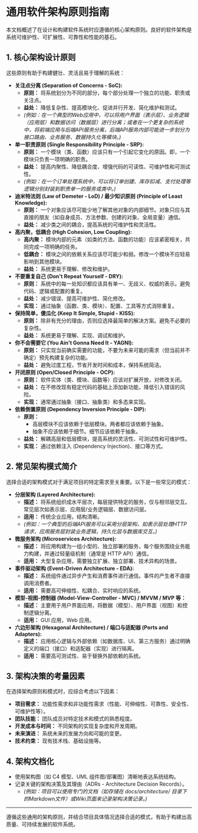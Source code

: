 # 通用软件架构原则指南

本文档概述了在设计和构建软件系统时应遵循的核心架构原则。良好的软件架构是系统可维护性、可扩展性、可靠性和性能的基石。

## 1. 核心架构设计原则

这些原则有助于构建健壮、灵活且易于理解的系统：

*   **关注点分离 (Separation of Concerns - SoC):**
    *   **原则：** 将系统划分为不同的部分，每个部分处理一个独立的功能、职责或关注点。
    *   **益处：** 降低复杂性、提高模块化、促进并行开发、简化维护和测试。
    *   *(例如：在一个典型的Web应用中，可以将用户界面（表示层）、业务逻辑（应用层）和数据访问（数据层）进行分离；或者在一个更复杂的系统中，将前端应用与后端API服务分离，后端API服务内部可能进一步划分为接口路由、业务服务、数据持久化等模块。)*
*   **单一职责原则 (Single Responsibility Principle - SRP):**
    *   **原则：** 一个模块（类、函数）应该只有一个引起它变化的原因。即，一个模块只负责一项明确的职责。
    *   **益处：** 提高内聚性、降低耦合度、增强代码的可读性、可维护性和可测试性。
    *   *(例如：在一个订单处理系统中，可以将订单创建、库存扣减、支付处理等逻辑分别封装到职责单一的服务或类中。)*
*   **迪米特法则 (Law of Demeter - LoD) / 最少知识原则 (Principle of Least Knowledge):**
    *   **原则：** 一个对象应该尽可能少地了解其他对象的内部细节。对象只应与其直接的朋友（如自身成员、方法参数、创建的对象、全局变量）通信。
    *   **益处：** 减少类之间的耦合，提高系统的可维护性和灵活性。
*   **高内聚，低耦合 (High Cohesion, Low Coupling):**
    *   **高内聚：** 模块内部的元素（如类的方法、函数的功能）应该紧密相关，共同完成一项明确的任务。
    *   **低耦合：** 模块之间的依赖关系应该尽可能少和弱。修改一个模块不应轻易影响到其他模块。
    *   **益处：** 系统更易于理解、修改和维护。
*   **不要重复自己 (Don't Repeat Yourself - DRY):**
    *   **原则：** 系统中的每一处知识都应该具有单一、无歧义、权威的表示。避免代码、逻辑或配置的重复。
    *   **益处：** 减少错误、提高可维护性、简化修改。
    *   **实现：** 通过抽象（函数、类、模块）、配置、工具等方式消除重复。
*   **保持简单，傻瓜化 (Keep It Simple, Stupid - KISS):**
    *   **原则：** 除非有充分的理由，否则应选择最简单的解决方案。避免不必要的复杂性。
    *   **益处：** 系统更易于理解、实现、调试和维护。
*   **你不会需要它 (You Ain't Gonna Need It - YAGNI):**
    *   **原则：** 只实现当前确实需要的功能，不要为未来可能的需求（但当前并不确定）预先构建复杂的功能。
    *   **益处：** 避免过度工程，节省开发时间和成本，保持系统简洁。
*   **开闭原则 (Open/Closed Principle - OCP):**
    *   **原则：** 软件实体（类、模块、函数等）应该对扩展开放，对修改关闭。
    *   **益处：** 在不修改现有稳定代码的基础上添加新功能，降低引入错误的风险。
    *   **实现：** 通常通过抽象（接口、抽象类）和多态来实现。
*   **依赖倒置原则 (Dependency Inversion Principle - DIP):**
    *   **原则：**
        *   高层模块不应该依赖于低层模块。两者都应该依赖于抽象。
        *   抽象不应该依赖于细节。细节应该依赖于抽象。
    *   **益处：** 解耦高层和低层模块，提高系统的灵活性、可测试性和可维护性。
    *   **实现：** 通过依赖注入 (Dependency Injection)、接口等方式。

## 2. 常见架构模式简介

选择合适的架构模式对于满足项目的特定需求至关重要。以下是一些常见的模式：

*   **分层架构 (Layered Architecture):**
    *   **描述：** 将系统组织成水平层次，每层提供特定的服务，仅与相邻层交互。常见层次如表示层、应用层/业务逻辑层、数据访问层。
    *   **适用：** 传统企业应用，结构清晰。
    *   *(例如：一个典型的后端API服务可以采用分层架构，如表示层处理HTTP请求，应用服务层封装业务逻辑，持久化层与数据库交互。)*
*   **微服务架构 (Microservices Architecture):**
    *   **描述：** 将应用构建为一组小型的、独立部署的服务，每个服务围绕业务能力构建，并通过轻量级机制（通常是 HTTP API）通信。
    *   **适用：** 大型复杂应用，需要独立扩展、独立部署、技术异构的场景。
*   **事件驱动架构 (Event-Driven Architecture - EDA):**
    *   **描述：** 系统组件通过异步产生和消费事件进行通信。事件的产生者不直接调用消费者。
    *   **适用：** 需要高可伸缩性、松耦合、实时响应的系统。
*   **模型-视图-控制器 (Model-View-Controller - MVC) / MVVM / MVP 等：**
    *   **描述：** 主要用于用户界面应用，将数据（模型）、用户界面（视图）和控制逻辑分离。
    *   **适用：** GUI 应用，Web 应用。
*   **六边形架构 (Hexagonal Architecture) / 端口与适配器 (Ports and Adapters):**
    *   **描述：** 应用核心逻辑与外部依赖（如数据库、UI、第三方服务）通过明确定义的端口（接口）和适配器（实现）进行隔离。
    *   **适用：** 需要高可测试性、易于替换外部依赖的系统。

## 3. 架构决策的考量因素

在选择架构原则和模式时，应综合考虑以下因素：

*   **项目需求：** 功能性需求和非功能性需求（性能、可伸缩性、可靠性、安全性、可维护性等）。
*   **团队技能：** 团队成员对特定技术和模式的熟悉程度。
*   **开发成本与时间：** 不同架构的实现复杂度和开发周期。
*   **未来演进：** 系统未来的发展方向和可能的变更。
*   **技术约束：** 现有技术栈、基础设施等。

## 4. 架构文档化

*   使用架构图（如 C4 模型、UML 组件图/部署图）清晰地表达系统结构。
*   记录关键的架构决策及其理由（ADRs - Architecture Decision Records）。
    *   *(例如：项目可以使用专门的文档（如存储在 docs/architecture/ 目录下的Markdown文件）或Wiki页面来记录架构决策记录。)*

---

遵循这些通用的架构原则，并结合项目具体情况选择合适的模式，有助于构建出高质量、可持续发展的软件系统。
